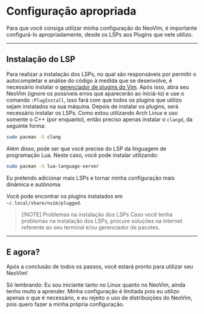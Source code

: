 # Configuração apropriada
Para que você consiga utilizar minha configuração do NeoVim, é importante configurá-lo apropriadamente, desde os
LSPs aos Plugins que nele utilizo.

---

## Instalação do LSP
Para realizar a instalação dos LSPs, no qual são responsáveis por permitir o autocompletar e análise do código à medida que se desenvolve, é necessário instalar o [gerenciador de plugins do Vim](https://github.com/junegunn/vim-plug).
Após isso, abra seu NeoVim (ignore os possíveis erros que aparecerão ao iniciá-lo) e use o comando `:PlugInstall`, isso fará com que todos os plugins que utilizo sejam instalados na sua máquina. Depois de instalar os plugins, será necessário instalar os LSPs.
Como estou utilizando Arch Linux e uso somente o C++ (por enquanto), então preciso apenas instalar o `clangd`, da seguinte forma:
```bash
sudo pacman -S clang
```

Além disso, pode ser que você precise do LSP da linguagem de programação Lua. Neste caso, você pode instalar utilizando:
```bash
sudo pacman -S lua-language-server
```

Eu pretendo adicionar mais LSPs e tornar minha configuração mais dinâmica e autônoma.

Você pode encontrar os plugins instalados em `~/.local/share/nvim/plugged`.


> [!NOTE] Problemas na instalação dos LSPs
> Caso você tenha problemas na instalação dos LSPs, procure soluções na internet referente ao seu terminal e/ou gerenciador de pacotes.

---

## E agora?

Após a conclusão de todos os passos, você estará pronto para utilizar seu NeoVim!

Só lembrando: Eu sou iniciante tanto no Linux quanto no NeoVim, ainda tenho muito a aprender. Minha configuração é limitada pois eu utilizo apenas o que é necessário, e eu rejeito o uso de distribuições do NeoVim, pois quero fazer a minha própria configuração.
